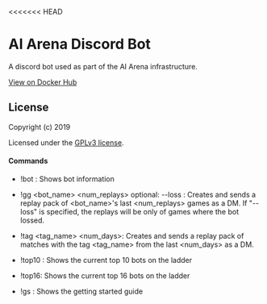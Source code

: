 <<<<<<< HEAD
# AI Arena Discord Bot

A discord bot used as part of the AI Arena infrastructure. 

[View on Docker Hub](https://hub.docker.com/r/aiarena/discordbot)

## License

Copyright (c) 2019

Licensed under the [GPLv3 license](LICENSE).
#### Commands

- !bot <bot name> : Shows bot information
- !gg <bot_name> <num_replays> optional: --loss : Creates and sends a replay pack of <bot_name>'s last <num_replays> games as a DM. If "--loss" is specified, the replays will be only of games where the bot lossed.
- !tag <tag_name> <num_days>: Creates and sends a replay pack of matches with the tag <tag_name> from the last <num_days> as a DM.
- !top10 : Shows the current top 10 bots on the ladder
- !top16: Shows the current top 16 bots on the ladder

- !gs : Shows the getting started guide
